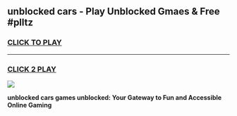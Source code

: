 
## unblocked cars - Play Unblocked Gmaes & Free #plltz
<h3>
<a href="https://news.freeplayer.one?title=unblocked_cars&ref=24F">CLICK TO PLAY</a></h3>
<hr>

<h3>
<a href="https://news.freeplayer.one?title=unblocked_cars&ref=24F">CLICK 2 PLAY</a>
  
</h3>

<a href="https://news.freeplayer.one?title=unblocked_cars&ref=24F/"><img src="https://clearcache.store/games.png"></a>


**unblocked cars games unblocked: Your Gateway to Fun and Accessible Online Gaming**
